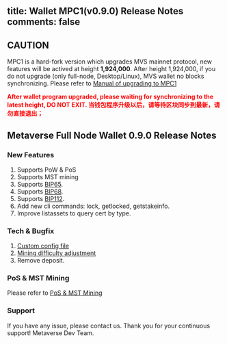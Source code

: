 title: Wallet MPC1(v0.9.0) Release Notes
comments: false
---

## CAUTION
MPC1 is a hard-fork version which upgrades MVS mainnet protocol, new features will be actived at height **1,924,000**.
After height 1,924,000, if you do not upgrade (only full-node, Desktop/Linux), MVS wallet no blocks synchronizing.
Please refer to [Manual of upgrading to MPC1](https://docs.mvs.org/docs/mpc1-upgrade-manual.html)

<font color="#FF0000"> <b>
After wallet program upgraded, please waiting for synchronizing to the latest height, DO NOT EXIT. 
当钱包程序升级以后，请等待区块同步到最新，请勿直接退出；
</b></font>

## Metaverse Full Node Wallet 0.9.0 Release Notes

### New Features
1. Supports PoW & PoS
2. Supports MST mining
3. Supports [BIP65](https://github.com/bitcoin/bips/blob/master/bip-0065.mediawiki).
4. Supports [BIP68](https://github.com/bitcoin/bips/blob/master/bip-0068.mediawiki).
5. Supports [BIP112](https://github.com/bitcoin/bips/blob/master/bip-0112.mediawiki).
6. Add new cli commands: lock, getlocked, getstakeinfo.
7. Improve listassets to query cert by type.

### Tech & Bugfix
1. [Custom config file](https://github.com/mvs-org/metaverse/issues/336)
2. [Mining difficulty adjustment](https://github.com/mvs-org/metaverse/issues/325)
3. Remove deposit.

### PoS & MST Mining
Please refer to [PoS & MST Mining](https://docs.mvs.org/docs/pillars.html)

### Support
If you have any issue, please contact us.
Thank you for your continuous support! 
Metaverse Dev Team.
